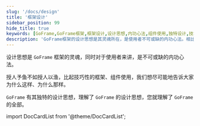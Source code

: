 ```yaml
---
slug: '/docs/design'
title: '框架设计'
sidebar_position: 99
hide_title: true
keywords: [GoFrame,GoFrame框架,框架设计,设计思想,内功心法,组件使用,独特设计,技巧性框架,理解设计,使用指南]
description: 'GoFrame框架的设计思想是其灵魂所在，是使用者不可或缺的内功心法。相比于简单的技巧性框架和组件使用，GoFrame更注重指导使用者理解设计理念。掌握了GoFrame的独特设计思想，就等于掌握了整个框架的精髓。'
---
```



设计思想是 `GoFrame` 框架的灵魂，同时对于使用者来讲，是不可或缺的内功心法。

授人予鱼不如授人以渔，比起技巧性的框架、组件使用，我们想尽可能地告诉大家为什么这样、为什么那样。

`GoFrame` 有其独特的设计思想，理解了 `GoFrame` 的设计思想，您就理解了 `GoFrame` 的全部。


import DocCardList from '@theme/DocCardList';

<DocCardList />